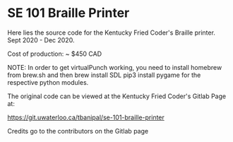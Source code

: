 # SE 101 Braille Printer

Here lies the source code for the Kentucky Fried Coder's Braille printer.
Sept 2020 - Dec 2020.

Cost of production: ~ $450 CAD

NOTE: In order to get virtualPunch working, you need to install homebrew from brew.sh and then
brew install SDL
pip3 install pygame
for the respective python modules.

The original code can be viewed at the Kentucky Fried Coder's Gitlab Page at:

https://git.uwaterloo.ca/tbanipal/se-101-braille-printer

Credits go to the contributors on the Gitlab page
